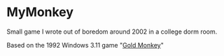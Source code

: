 # MyMonkey

Small game I wrote out of boredom around 2002 in a college dorm room.

Based on the 1992 Windows 3.11 game "[Gold Monkey](https://www.mobygames.com/game/94082/gold-monkey/)"